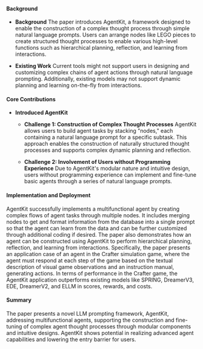 #### Background
- **Background**
The paper introduces AgentKit, a framework designed to enable the construction of a complex thought process through simple natural language prompts. Users can arrange nodes like LEGO pieces to create structured thought processes to enable various high-level functions such as hierarchical planning, reflection, and learning from interactions.

- **Existing Work**
Current tools might not support users in designing and customizing complex chains of agent actions through natural language prompting. Additionally, existing models may not support dynamic planning and learning on-the-fly from interactions.

#### Core Contributions
- **Introduced AgentKit**
  - **Challenge 1: Construction of Complex Thought Processes**
      AgentKit allows users to build agent tasks by stacking "nodes," each containing a natural language prompt for a specific subtask. This approach enables the construction of naturally structured thought processes and supports complex dynamic planning and reflection.

  - **Challenge 2: Involvement of Users without Programming Experience**
      Due to AgentKit's modular nature and intuitive design, users without programming experience can implement and fine-tune basic agents through a series of natural language prompts.

#### Implementation and Deployment
AgentKit successfully implements a multifunctional agent by creating complex flows of agent tasks through multiple nodes. It includes merging nodes to get and format information from the database into a single prompt so that the agent can learn from the data and can be further customized through additional coding if desired. The paper also demonstrates how an agent can be constructed using AgentKit to perform hierarchical planning, reflection, and learning from interactions. Specifically, the paper presents an application case of an agent in the Crafter simulation game, where the agent must respond at each step of the game based on the textual description of visual game observations and an instruction manual, generating actions. In terms of performance in the Crafter game, the AgentKit application outperforms existing models like SPRING, DreamerV3, EDE, DreamerV2, and ELLM in scores, rewards, and costs.

#### Summary
The paper presents a novel LLM prompting framework, AgentKit, addressing multifunctional agents, supporting the construction and fine-tuning of complex agent thought processes through modular components and intuitive designs. AgentKit shows potential in realizing advanced agent capabilities and lowering the entry barrier for users.